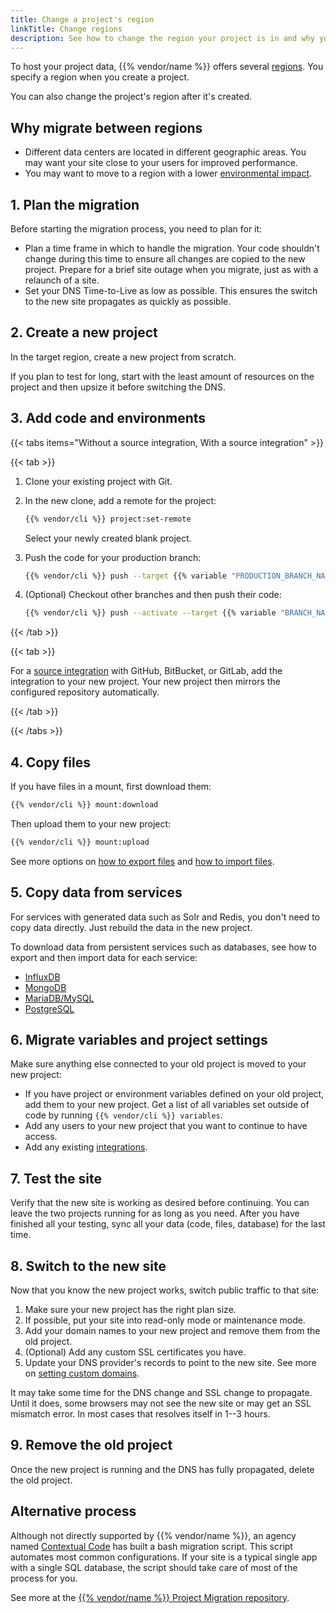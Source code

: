 ```yaml
---
title: Change a project's region
linkTitle: Change regions
description: See how to change the region your project is in and why you might want to do so.
---
```


To host your project data, {{% vendor/name %}} offers several [regions](/docs/development/regions.md). You specify a region when you create a project.

You can also change the project's region after it's created.

## Why migrate between regions

- Different data centers are located in different geographic areas.
  You may want your site close to your users for improved performance.
- You may want to move to a region with a lower [environmental impact](/docs/development/regions.md#environmental-impact).

## 1. Plan the migration

Before starting the migration process, you need to plan for it:

- Plan a time frame in which to handle the migration.
  Your code shouldn't change during this time to ensure all changes are copied to the new project.
  Prepare for a brief site outage when you migrate, just as with a relaunch of a site.
- Set your DNS Time-to-Live as low as possible.
  This ensures the switch to the new site propagates as quickly as possible.

## 2. Create a new project

In the target region, create a new project from scratch.

If you plan to test for long, start with the least amount of resources on the project and then upsize it before switching the DNS.

## 3. Add code and environments

{{< tabs items="Without a source integration, With a source integration" >}}

{{< tab >}}

1. Clone your existing project with Git.
2. In the new clone, add a remote for the project:

   ```bash
   {{% vendor/cli %}} project:set-remote
   ```

   Select your newly created blank project.

3. Push the code for your production branch:

   ```bash
   {{% vendor/cli %}} push --target {{% variable "PRODUCTION_BRANCH_NAME" %}}
   ```

4. (Optional) Checkout other branches and then push their code:

   ```bash
   {{% vendor/cli %}} push --activate --target {{% variable "BRANCH_NAME" %}} --parent {{% variable "PRODUCTION_BRANCH_NAME" %}}
   ```

{{< /tab >}}

{{< tab >}}

For a [source integration](/docs/integrations/source/_index.md) with GitHub, BitBucket, or GitLab,
add the integration to your new project.
Your new project then mirrors the configured repository automatically.

{{< /tab >}}

{{< /tabs >}}

## 4. Copy files

If you have files in a mount, first download them:

```bash
{{% vendor/cli %}} mount:download
```

Then upload them to your new project:

```bash
{{% vendor/cli %}} mount:upload
```

See more options on [how to export files](/docs/learn/tutorials/exporting.md)
and [how to import files](/docs/learn/tutorials/migrating/from-psh.md#6-import-data).

## 5. Copy data from services

For services with generated data such as Solr and Redis, you don't need to copy data directly.
Just rebuild the data in the new project.

To download data from persistent services such as databases,
see how to export and then import data for each service:

- [InfluxDB](/docs/add-services/influxdb.md#export-data)
- [MongoDB](/docs/add-services/mongodb.md#exporting-data)
- [MariaDB/MySQL](/docs/add-services/mysql/_index.md#exporting-data)
- [PostgreSQL](/docs/add-services/postgresql.md#exporting-data)

## 6. Migrate variables and project settings

Make sure anything else connected to your old project is moved to your new project:

- If you have project or environment variables defined on your old project, add them to your new project.
  Get a list of all variables set outside of code by running `{{% vendor/cli %}} variables`.
- Add any users to your new project that you want to continue to have access.
- Add any existing [integrations](/docs/integrations/_index.md).

## 7. Test the site

Verify that the new site is working as desired before continuing.
You can leave the two projects running for as long as you need.
After you have finished all your testing, sync all your data (code, files, database) for the last time.

## 8. Switch to the new site

Now that you know the new project works, switch public traffic to that site:

1. Make sure your new project has the right plan size.
2. If possible, put your site into read-only mode or maintenance mode.
3. Add your domain names to your new project and remove them from the old project.
4. (Optional) Add any custom SSL certificates you have.
5. Update your DNS provider's records to point to the new site. See more on [setting custom domains](/docs/domains/steps/_index.md).

It may take some time for the DNS change and SSL change to propagate.
Until it does, some browsers may not see the new site or may get an SSL mismatch error.
In most cases that resolves itself in 1--3 hours.

## 9. Remove the old project

Once the new project is running and the DNS has fully propagated, delete the old project.

## Alternative process

Although not directly supported by {{% vendor/name %}},
an agency named [Contextual Code](https://www.contextualcode.com/) has built a bash migration script.
This script automates most common configurations.
If your site is a typical single app with a single SQL database, the script should take care of most of the process for you.

See more at the [{{% vendor/name %}} Project Migration repository](https://gitlab.com/contextualcode/platformsh-migration).


